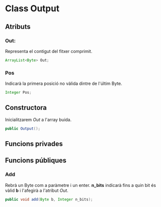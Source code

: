 # Class Output

## Atributs 

### Out:

Representa el contigut del fitxer comprimit.

```java
ArrayList<Byte> Out;
```

### Pos

Indicarà la primera posició no vàlida dintre de l'últim Byte.

```java
Integer Pos;
```





## Constructora

Inicialitzarem *Out* a l'array buida.

```java
public Output();
```



## Funcions privades



## Funcions públiques

### Add

Rebrà un Byte com a paràmetre  i un enter. **n_bits** indicarà fins a quin bit és vàlid **b** i l'afegirà a l'atribut *Out*.  

```java
public void add(Byte b, Integer n_bits);
```















































